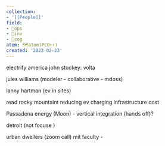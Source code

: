 ```yaml
---
collection:
- '[[People]]'
field:
- 🐙ops
- 🐢inv
- 👾cog
atom: 🗺️atom(PCO⬆️⬇️)
created: '2023-02-23'
---
```


electrify america
john stuckey: volta

jules williams (modeler - collaborative - mdoss)

lanny hartman (ev in sites)

read
rocky mountaint reducing ev charging infrastructure cost

Passadena energy (Moon) - vertical integration (hands off)?

detroit (not focuse )

urban dwellers (zoom call) mit faculty - 